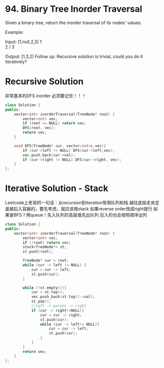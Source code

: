 # 94. Binary Tree Inorder Traversal
Given a binary tree, return the inorder traversal of its nodes' values.

Example:

Input: [1,null,2,3]
   1
    \
     2
    /
   3

Output: [1,3,2]
Follow up: Recursive solution is trivial, could you do it iteratively?

# Recursive Solution
非常基本的DFS inorder 必须要记住！！！
```c++
class Solution {
public:
    vector<int> inorderTraversal(TreeNode* root) {
        vector<int> vec;
        if (root == NULL) return vec;
        DFS(root, vec);
        return vec;
    }

    void DFS(TreeNode* cur, vector<int>& vec){
        if (cur->left != NULL) DFS(cur->left,vec);
        vec.push_back(cur->val);
        if (cur->right != NULL) DFS(cur->right, vec);  
    }
};
```

# Iterative Solution - Stack
Leetcode上老哥的一句话：从recursion到iteration常用队列和栈
越往底层走肯定是越后入容器的，要先考虑，就应该用stack
如果reverse order改成right就行
如果是BFS？用queue！先入队列的高层值先出队列 后入的也会按照顺序出列
```c++
class Solution {
public:
    vector<int> inorderTraversal(TreeNode* root) {
        vector<int> vec;
        if (!root) return vec;
        stack<TreeNode*> st;
        st.push(root);

        TreeNode* cur = root;
        while (cur -> left != NULL) {
            cur = cur -> left;
            st.push(cur);
        }

        while (!st.empty()){
            cur = st.top();
            vec.push_back(st.top()->val);
            st.pop();
            //left -> parent -> right    
            if (cur -> right!=NULL){
                cur = cur -> right;
                st.push(cur);
                while (cur -> left!= NULL){
                    cur = cur -> left;
                    st.push(cur);
                }
            }
        }
        return vec;
    }
};
```
